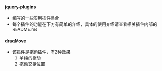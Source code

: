 #### jquery-plugins
* 编写的一些实用插件集合
* 每个插件的功能在下方有简单的介绍，具体的使用介绍请查看相关插件内部的README.md

#### dragMove
* 该插件是拖动插件，有2种效果
	1. 单纯的拖动
	2. 拖动交换位置
